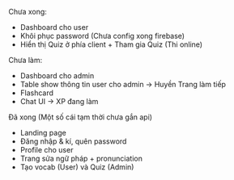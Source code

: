 Chưa xong: 
+ Dashboard cho user
+ Khôi phục password (Chưa config xong firebase)
+ Hiển thị Quiz ở phía client + Tham gia Quiz (Thi online) 

Chưa làm:
+ Dashboard cho admin
+ Table show thông tin user cho admin -> Huyền Trang làm tiếp
+ Flashcard
+ Chat UI -> XP đang làm

Đã xong (Một số cái tạm thời chưa gắn api)
+ Landing page
+ Đăng nhập & kí, quên password
+ Profile cho user
+ Trang sửa ngữ pháp + pronunciation
+ Tạo vocab (User) và Quiz (Admin)

